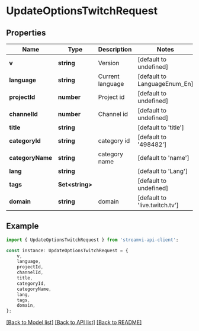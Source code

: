 # UpdateOptionsTwitchRequest


## Properties

Name | Type | Description | Notes
------------ | ------------- | ------------- | -------------
**v** | **string** | Version | [default to undefined]
**language** | **string** | Current language | [default to LanguageEnum_En]
**projectId** | **number** | Project id | [default to undefined]
**channelId** | **number** | Channel id | [default to undefined]
**title** | **string** |  | [default to 'title']
**categoryId** | **string** | category id | [default to '498482']
**categoryName** | **string** | category name | [default to 'name']
**lang** | **string** |  | [default to 'Lang']
**tags** | **Set&lt;string&gt;** |  | [default to undefined]
**domain** | **string** | domain | [default to 'live.twitch.tv']

## Example

```typescript
import { UpdateOptionsTwitchRequest } from 'streamvi-api-client';

const instance: UpdateOptionsTwitchRequest = {
    v,
    language,
    projectId,
    channelId,
    title,
    categoryId,
    categoryName,
    lang,
    tags,
    domain,
};
```

[[Back to Model list]](../README.md#documentation-for-models) [[Back to API list]](../README.md#documentation-for-api-endpoints) [[Back to README]](../README.md)
